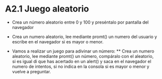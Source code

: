 # A2.1 Juego aleatorio

* Crea un número aleatorio entre 0 y 100 y preséntalo por pantalla del navegador

* Crea un numero aleatorio, lee mediante promt() un numero del usuario y escribe en el navegador si es mayor o menor.

* Vamos a realizar un juego para adivinar un número:
** Crea un numero aleatorio, lee mediante promt() un número, compáralo con el aleatorio, si es igual di que has acertado en un alert() y saca en el navegador el numero de intentos, si no indica en la consola si es mayor o menor y vuelve a preguntar.



